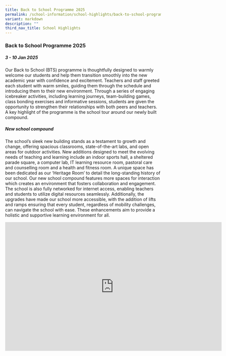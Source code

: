 ```yaml
---
title: Back to School Programme 2025
permalink: /school-information/school-highlights/back-to-school-programme-2025/
variant: markdown
description: ""
third_nav_title: School Highlights
---
```

### **Back to School Programme 2025**

##### 3 - 10 Jan 2025

Our Back to School (BTS) programme is thoughtfully designed to warmly welcome our students and help them transition smoothly into the new academic year with confidence and excitement. Teachers and staff greeted each student with warm smiles, guiding them through the schedule and introducing them to their new environment.  Through a series of engaging icebreaker activities, including learning journeys, team-building games, class bonding exercises and informative sessions, students are given the opportunity to strengthen their relationships with both peers and teachers. A key highlight of the programme is the school tour around our newly built compound.  

##### New school compound

The school’s sleek new building stands as a testament to growth and change, offering spacious classrooms, state-of-the-art labs, and open areas for outdoor activities. New additions designed to meet the evolving needs of teaching and learning include an indoor sports hall, a sheltered parade square, a computer lab, IT learning resource room, pastoral care and counselling room and a health and fitness room. A unique space has been dedicated as our ‘Heritage Room’ to detail the long-standing history of our school. Our new school compound features more spaces for interaction which creates an environment that fosters collaboration and engagement. The school is also fully networked for internet access, enabling teachers and students to utilize digital resources seamlessly. Additionally, the upgrades have made our school more accessible, with the addition of lifts and ramps ensuring that every student, regardless of mobility challenges, can navigate the school with ease. These enhancements aim to provide a holistic and supportive learning environment for all.

<center><iframe allowfullscreen="" allow="accelerometer; autoplay; clipboard-write; encrypted-media; gyroscope; picture-in-picture; web-share" frameborder="0" title="YouTube video player" src="https://www.youtube.com/embed/oSsNoOipkoA?si=iM2kmmYLfvj1etgk" height="415" width="700"></iframe></center>